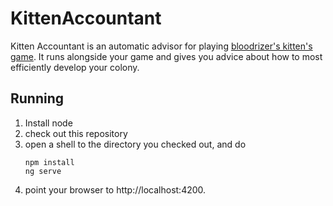 # KittenAccountant

Kitten Accountant is an automatic advisor for playing [bloodrizer's kitten's game](http://bloodrizer.ru/games/kittens/). It runs alongside your game and gives you advice about how to most efficiently develop your colony. 

## Running

1. Install node
2. check out this repository
3. open a shell to the directory you checked out, and do
    ```
    npm install
    ng serve
    ```
4. point your browser to http://localhost:4200.